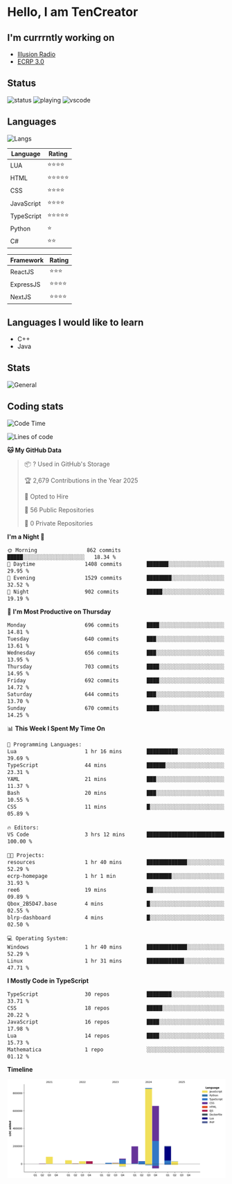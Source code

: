 # Hello, I am TenCreator

## I'm currrntly working on
- [Illusion Radio](https://illusionradio.co.uk/)
- [ECRP 3.0](http://github.com/Emerald-Coast-Roleplay/)

## Status
![status](https://api.statusbadges.me/badge/status/518334475038359555?simple=true&style=for-the-badge)
![playing](https://api.statusbadges.me/badge/playing/518334475038359555?style=for-the-badge)
![vscode](https://api.statusbadges.me/badge/vscode/518334475038359555?style=for-the-badge)

## Languages
![Langs](https://github-readme-stats.vercel.app/api/top-langs/?username=tencreator&layout=compact&theme=radical)


|Language|Rating|
|--------|------|
|LUA|⭐️⭐️⭐️⭐️|
|HTML|⭐️⭐️⭐️⭐️⭐️|
|CSS|⭐️⭐️⭐️⭐️|
|JavaScript|⭐️⭐️⭐️⭐️|
|TypeScript|⭐️⭐️⭐️⭐️⭐️|
|Python|⭐️|
|C#|⭐️⭐️ |

|Framework|Rating|
|--------|------|
|ReactJS|⭐️⭐️⭐|
|ExpressJS|⭐️⭐️⭐️⭐️|
|NextJS|⭐️⭐️⭐⭐️|

## Languages I would like to learn
- C++
- Java

## Stats
![General](https://github-readme-stats.vercel.app/api?username=tencreator&show_icons=true&theme=radical)

## Coding stats

<!--START_SECTION:waka-->
![Code Time](http://img.shields.io/badge/Code%20Time-548%20hrs%2015%20mins-blue)

![Lines of code](https://img.shields.io/badge/From%20Hello%20World%20I%27ve%20Written-2.2%20million%20lines%20of%20code-blue)

**🐱 My GitHub Data** 

> 📦 ? Used in GitHub's Storage 
 > 
> 🏆 2,679 Contributions in the Year 2025
 > 
> 💼 Opted to Hire
 > 
> 📜 56 Public Repositories 
 > 
> 🔑 0 Private Repositories 
 > 
**I'm a Night 🦉** 

```text
🌞 Morning                862 commits         █████░░░░░░░░░░░░░░░░░░░░   18.34 % 
🌆 Daytime                1408 commits        ███████░░░░░░░░░░░░░░░░░░   29.95 % 
🌃 Evening                1529 commits        ████████░░░░░░░░░░░░░░░░░   32.52 % 
🌙 Night                  902 commits         █████░░░░░░░░░░░░░░░░░░░░   19.19 % 
```
📅 **I'm Most Productive on Thursday** 

```text
Monday                   696 commits         ████░░░░░░░░░░░░░░░░░░░░░   14.81 % 
Tuesday                  640 commits         ███░░░░░░░░░░░░░░░░░░░░░░   13.61 % 
Wednesday                656 commits         ███░░░░░░░░░░░░░░░░░░░░░░   13.95 % 
Thursday                 703 commits         ████░░░░░░░░░░░░░░░░░░░░░   14.95 % 
Friday                   692 commits         ████░░░░░░░░░░░░░░░░░░░░░   14.72 % 
Saturday                 644 commits         ███░░░░░░░░░░░░░░░░░░░░░░   13.70 % 
Sunday                   670 commits         ████░░░░░░░░░░░░░░░░░░░░░   14.25 % 
```


📊 **This Week I Spent My Time On** 

```text
💬 Programming Languages: 
Lua                      1 hr 16 mins        ██████████░░░░░░░░░░░░░░░   39.69 % 
TypeScript               44 mins             ██████░░░░░░░░░░░░░░░░░░░   23.31 % 
YAML                     21 mins             ███░░░░░░░░░░░░░░░░░░░░░░   11.37 % 
Bash                     20 mins             ███░░░░░░░░░░░░░░░░░░░░░░   10.55 % 
CSS                      11 mins             █░░░░░░░░░░░░░░░░░░░░░░░░   05.89 % 

🔥 Editors: 
VS Code                  3 hrs 12 mins       █████████████████████████   100.00 % 

🐱‍💻 Projects: 
resources                1 hr 40 mins        █████████████░░░░░░░░░░░░   52.29 % 
ecrp-homepage            1 hr 1 min          ████████░░░░░░░░░░░░░░░░░   31.93 % 
ree6                     19 mins             ██░░░░░░░░░░░░░░░░░░░░░░░   09.89 % 
Qbox_2B5D47.base         4 mins              █░░░░░░░░░░░░░░░░░░░░░░░░   02.55 % 
blrp-dashboard           4 mins              █░░░░░░░░░░░░░░░░░░░░░░░░   02.50 % 

💻 Operating System: 
Windows                  1 hr 40 mins        █████████████░░░░░░░░░░░░   52.29 % 
Linux                    1 hr 31 mins        ████████████░░░░░░░░░░░░░   47.71 % 
```

**I Mostly Code in TypeScript** 

```text
TypeScript               30 repos            ████████░░░░░░░░░░░░░░░░░   33.71 % 
CSS                      18 repos            █████░░░░░░░░░░░░░░░░░░░░   20.22 % 
JavaScript               16 repos            ████░░░░░░░░░░░░░░░░░░░░░   17.98 % 
Lua                      14 repos            ████░░░░░░░░░░░░░░░░░░░░░   15.73 % 
Mathematica              1 repo              ░░░░░░░░░░░░░░░░░░░░░░░░░   01.12 % 
```



**Timeline**

![Lines of Code chart](https://raw.githubusercontent.com/tencreator/tencreator/main/assets/bar_graph.png)


<!--END_SECTION:waka-->
